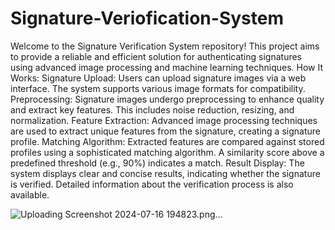# Signature-Veriofication-System
Welcome to the Signature Verification System repository! This project aims to provide a reliable and efficient solution for authenticating signatures using advanced image processing and machine learning techniques.
How It Works:
Signature Upload: Users can upload signature images via a web interface. The system supports various image formats for compatibility.
Preprocessing: Signature images undergo preprocessing to enhance quality and extract key features. This includes noise reduction, resizing, and normalization.
Feature Extraction: Advanced image processing techniques are used to extract unique features from the signature, creating a signature profile.
Matching Algorithm: Extracted features are compared against stored profiles using a sophisticated matching algorithm. A similarity score above a predefined threshold (e.g., 90%) indicates a match.
Result Display: The system displays clear and concise results, indicating whether the signature is verified. Detailed information about the verification process is also available.

![Uploading Screenshot 2024-07-16 194823.png…]()
